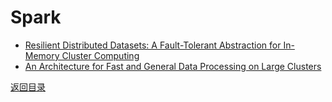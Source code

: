 # Spark

- [Resilient Distributed Datasets: A Fault-Tolerant Abstraction for In-Memory Cluster Computing](http://nil.csail.mit.edu/6.824/2018/papers/zaharia-spark.pdf)
- [An Architecture for Fast and General Data Processing on Large Clusters](guide.pdf)



[返回目录](../../README.md)

